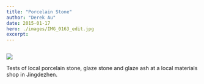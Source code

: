 ```yaml
---
title: "Porcelain Stone"
author: "Derek Au"
date: 2015-01-17
hero: ./images/IMG_0163_edit.jpg
excerpt: 
---
```


![]()

![](./images/IMG_0170_edit.jpg)

Tests of local porcelain stone, glaze stone and glaze ash at a local materials shop in Jingdezhen.
